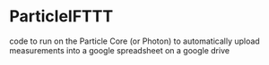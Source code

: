 # ParticleIFTTT
code to run on the Particle Core (or Photon) to automatically upload measurements into a google spreadsheet on a google drive

